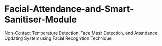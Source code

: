 # Facial-Attendance-and-Smart-Sanitiser-Module
Non-Contact Temperature Detection, Face Mask Detection, and Attendance Updating System using Facial Recognition Technique
